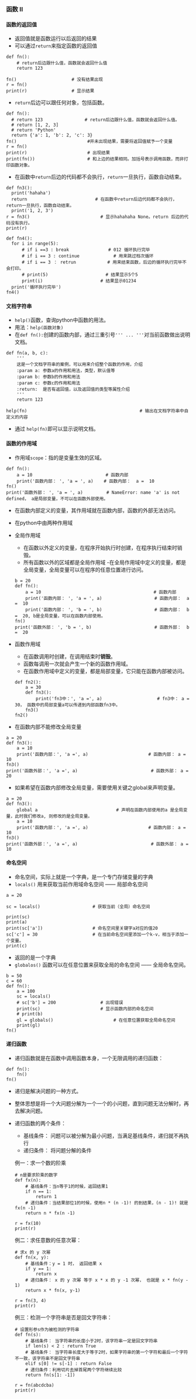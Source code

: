 ### 函数 II
####  函数的返回值
  - 返回值就是函数运行以后返回的结果
  - 可以通过`return`来指定函数的返回值
  ```
  def fn():
      # return后边跟什么值，函数就会返回什么值
      return 123
      
  fn()                     # 没有结果出现
  r = fn()
  print(r)                 # 显示结果
  ```  
  - `return`后边可以跟任何对象，包括函数。
  ```
  def fn():
    # return 123                # return后边跟什么值，函数就会返回什么值。
    # return [1, 2, 3]
    # return 'Python'
    return {'a': 1, 'b': 2, 'c': 3}
  fn()                           #并未出现结果，需要将返回值赋予一个变量
  r = fn()
  print(r)                       # 出现结果
  print(fn())                    # 和上边的结果相同。加括号表示调用函数，而非打印函数对象。
  ```
  - 在函数中`return`后边的代码都不会执行，`return`一旦执行，函数自动结束。
  ```
  def fn3():
    print('hahaha')
    return                          # 在函数中return后边代码都不会执行，return一旦执行，函数自动结束。
    print('1, 2, 3')
  r = fn3()                           # 显示hahahaha None。return 后边的代码没有执行。
  print(r)
  ```
  ```
  def fn4():
    for i in range(5):
        # if i ==3 : break               # 012 循环执行完毕
        # if i == 3 : continue             # 用来跳过档次循环
        # if i == 3 ： retrun            # 用来结束函数，后边的循环执行完毕不会打印。
        # print(5)                      # 结果显示5个5
        print(i)                      # 结果显示01234
    print('循环执行完毕')
  fn4()
  ```


#### 文档字符串
  - `help()`函数，查询python中函数的用法。
  - 用法：`help(函数对象)`
  - 在`def fn():`创建的函数内部，通过三重引号`''' ... '''`对当前函数做出说明文档。
  ```
  def fn(a, b, c):
      '''
      这是一个文档字符串的案例，可以用来介绍整个函数的作用，介绍
      :param a: 参数a的作用和用法，类型，默认值等
      :param b: 参数b的作用和用法
      :param c: 参数c的作用和用法
      :return:  是否有返回值，以及返回值的类型等属性介绍
      '''
      return 123

  help(fn)                                           # 输出在文档字符串中自定义的内容 
  ```
  - 通过 `help(fn)`即可以显示说明文档。

#### 函数的作用域
  - 作用域`scope`：指的是变量生效的区域。
  ```
  def fn():
      a = 10                            # 函数内部
      print('函数内部： ', 'a = ', a)    # 函数内部：  a =  10
  fn()
  print('函数外部： ', 'a = ', a)         # NameError: name 'a' is not defined， a是局部变量，不可以在函数外部使用。
  ```
  - 在函数内部定义的变量，其作用域就在函数内部，函数的外部无法访问。
  - 在python中由两种作用域
  - 全局作用域
    - 在函数以外定义的变量，在程序开始执行时创建，在程序执行结束时销毁。
    - 所有函数以外的区域都是全局作用域
    -在全局作用域中定义的变量，都是全局变量，全局变量可以在程序的任意位置进行访问。  
    ```
    b = 20
    def fn():
        a = 10                                           # 函数内部
        print('函数内部： ', 'a = ', a)                    # 函数内部：  a =  10
        print('函数内部： ', 'b = ', b)                    # 函数内部：  b =  20, b是全局变量，可以在函数内部使用。
    fn()
    print('函数外部： ', 'b = ', b)                        # 函数外部：  b =  20
    ```
      
  - 函数作用域
    - 在函数调用时创建，在调用结束时**销毁**。
    - 函数每调用一次就会产生一个新的函数作用域。
    - 在函数作用域中定义的变量，都是局部变量，它只能在函数内部被访问。
    ```
    def fn2():
        a = 30
        def fn3():
            print('fn3中：', 'a =', a)                     # fn3中： a = 30， 函数中的局部变量a可以传递到内部函数fn3中。
        fn3()
    fn2()
    ```
  - 在函数内部不能修改全局变量
  ```
  a = 20
  def fn3():
      a = 10
      print('函数内部：', 'a =', a)                       # 函数内部： a = 10
  fn3()
  print('函数外部：', 'a =', a)                            # 函数外部： a = 20
  ```
  - 如果希望在函数内部修改全局变量，需要使用关键之global来声明变量。
  ```
  a = 20
  def fn3():
      global a                              # 声明在函数内部使用的a 是全局变量，此时我们修改a, 则修改的是全局变量。
      a = 10
      print('函数内部：', 'a =', a)                       # 函数内部： a = 10
  fn3()
  print('函数外部：', 'a =', a)                            # 函数外部： a = 10
  ```
#### 命名空间
  - 命名空间，实际上就是一个字典，是一个专门存储变量的字典
  - `locals()` 用来获取当前作用域命名空间 —— 局部命名空间
  ```
  a = 20

  sc = locals()                    # 获取当前（全局）命名空间

  print(sc)
  print(a)
  print(sc['a'])                   # 命名空间里关键字a对应的值20
  sc['c'] = 30                     # 在当前命名空间里添加一个k-v，相当于添加一个变量。
  print(c)
  ```
  - 返回的是一个字典
  - `globalos()` 函数可以在任意位置来获取全局的命名空间 —— 全局命名空间。
  ```
  b = 50
  c = 60
  def fn():
      a = 100
      sc = locals()
      # sc['b'] = 200                 # 出现错误
      print(sc)                       # 显示函数内部的命名空间
      # print(b)
      gl = globals()                       # 在任意位置获取全局命名空间
      print(gl)
  fn()
  ```
  
#### 递归函数
  - 递归函数就是在函数中调用函数本身，一个无限调用的递归函数：
  ```
  def fn():
      fn()
  fn()
  ```
  - 递归是解决问题的一种方式。
  - 整体思想是将一个大问题分解为一个一个的小问题，直到问题无法分解时，再去解决问题。
  
  - 递归函数的两个条件：
    - 基线条件： 问题可以被分解为最小问题，当满足基线条件，递归就不再执行
    - 递归条件： 将问题分解的条件
    
    例一：求一个数的阶乘
    ```
    # n是要求阶乘的数字
    def fx(n):
        # 基线条件：当n等于1的时候，返回结果1
        if n == 1:
            return 1
        # 递归条件：当结果部位1的时候，使用n * (n -1)! 的到结果，(n - 1)! 就是fx(n -1)
        return n * fx(n -1)
        
    r = fx(10)
    print(r)
    ```
    
    例二：求任意数的任意次幂：
    ```
    # 求x 的 y 次幂
    def fn(x, y):
        # 基线条件：y = 1 时， 返回结果 x
        if y == 1:
            return x
        # 递归条件： x 的 y 次幂 等于 x * x 的 y -1 次幂， 也就是 x * fn(y - 1)
        return x * fn(x, y-1)
        
    r = fn(3, 4)
    print(r)
    ```
    
    例三：检测一个字符串是否是回文字符串：
    ```
    # 设置形参s作为被检测的字符串
    def fn(s):
        # 基线条件： 当字符串的长度小于2时，该字符串一定是回文字符串
        if len(s) < 2 : return True
        # 基线条件： 当字符串长度大于等于2时，如果字符串的第一个字符和最后一个字符不一致，该字符串不是回文字符串
        elif s[0] != s[-1] : return False
        # 递归条件：利用切片去掉首尾两个字符继续比较
        return fn(s[1: -1])
        
    r = fn(abcdcba)
    print(r)
    ```    

